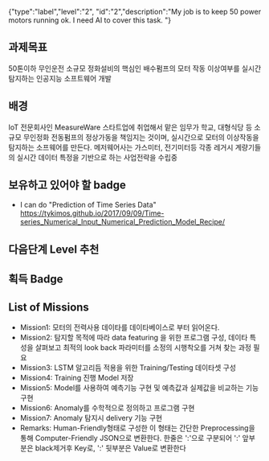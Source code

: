 {"type":"label","level":"2", "id":"2","description":"My job is to keep 50 power motors running ok. I need AI to cover this task. "}

## 과제목표
50톤이하 무인운전 소규모 정화설비의 핵심인 배수펌프의 모터 작동 이상여부를 실시간 탐지하는 인공지능 소프트웨어 개발

## 배경
IoT 전문회사인 MeasureWare 스타트업에 취업해서 맡은 임무가 학교, 대형식당 등 소규모 무인정화 전동펌프의 정상가동을 책임지는 것이며, 실시간으로 모터의 이상작동을 탐지하는 소프웨어를 만든다. 메저웨어사는 가스미터, 전기미터등 각종 레거시 계량기들의 실시간 데이터 특정을 기반으로 하는 사업전략을 수립중

## 보유하고 있어야 할 badge
* I can do "Prediction of Time Series Data"
  https://tykimos.github.io/2017/09/09/Time-series_Numerical_Input_Numerical_Prediction_Model_Recipe/ 
## 다음단계 Level 추천
## 획득 Badge
## List of Missions
* Mission1: 모터의 전력사용 데이타를 데이타베이스로 부터 읽어온다.
* Mission2: 탐지할 목적에 따라 data featuring 을 위한 프로그램 구성, 데이타 특성을 살펴보고 최적의 look back 파라미터를 소정의 시행착오를 거쳐 찾는 과정 필요
* Mission3: LSTM 알고리듬 적용을 위한 Training/Testing 데이타셋 구성
* Mission4: Training 진행 Model 저장
* Mission5: Model를 사용하여 예측기능 구현 및 예측값과 실제값을 비교하는 기능 구현
* Mission6: Anomaly를 수학적으로 정의하고 프로그램 구현
* Mission7: Anomaly 탐지시 delivery 기능 구현
* Remarks: Human-Friendly형태로 구성한 이 형태는 간단한 Preprocessing을 통해 Computer-Friendly JSON으로 변환한다. 한줄은 ':'으로 구분되어 ':' 앞부분은 black제거후 Key로, ':' 뒷부분은 Value로 변환한다
